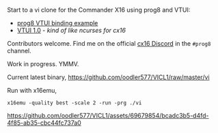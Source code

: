 Start to a vi clone for the Commander X16 using prog8 and VTUI:

- [prog8 VTUI binding example](https://github.com/irmen/prog8/blob/master/examples/cx16/vtui/testvtui.p8)
- [VTUI 1.0](https://github.com/JimmyDansbo/VTUIlib) - _kind of like ncurses for cx16_

Contributors welcome. Find me on the official [cx16 Discord](https://www.commanderx16.com/) in the `#prog8` channel.

Work in progress. YMMV.

Current latest binary, https://github.com/oodler577/VICL1/raw/master/vi

Run with x16emu,

```
x16emu -quality best -scale 2 -run -prg ./vi
```

https://github.com/oodler577/VICL1/assets/69679854/bcadc3b5-d4fd-4f85-ab35-cbc44fc737a0




